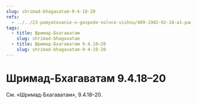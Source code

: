 ```yaml
---
slug: shrimad-bhagavatam-9-4-18-20
refs:
  - ../../23-pamyatovanie-o-gospode-solnce-vishnu/409-1982-02-18-a1-pamyatovanie-o-stopah-krishny-razrushaet-vse-neblagopriyatnoe.md
tags:
  - title: Шримад-Бхагаватам
    slug: shrimad-bhagavatam
  - title: Шримад-Бхагаватам 9.4.18–20
    slug: shrimad-bhagavatam-9-4-18-20
---
```


# Шримад-Бхагаватам 9.4.18–20

См. «Шримад-Бхагаватам», 9.4.18–20.

